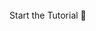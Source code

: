 <br />
<docs-internal-link-button href="~/start/getting-started/installation.md"> <span slot="text">Start the Tutorial 🚀</span> </docs-internal-link-button>
